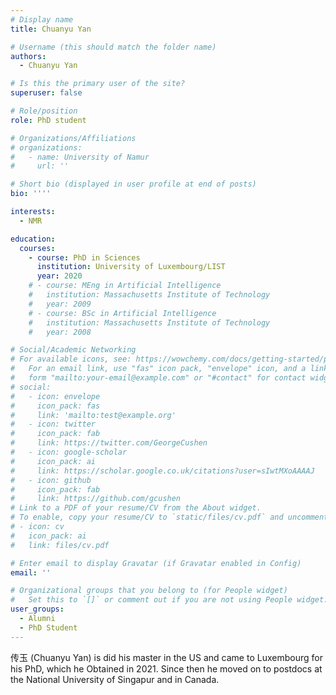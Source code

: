 ```yaml
---
# Display name
title: Chuanyu Yan

# Username (this should match the folder name)
authors:
  - Chuanyu Yan

# Is this the primary user of the site?
superuser: false

# Role/position
role: PhD student

# Organizations/Affiliations
# organizations:
#   - name: University of Namur
#     url: ''

# Short bio (displayed in user profile at end of posts)
bio: ''''

interests:
  - NMR

education:
  courses:
    - course: PhD in Sciences
      institution: University of Luxembourg/LIST
      year: 2020
    # - course: MEng in Artificial Intelligence
    #   institution: Massachusetts Institute of Technology
    #   year: 2009
    # - course: BSc in Artificial Intelligence
    #   institution: Massachusetts Institute of Technology
    #   year: 2008

# Social/Academic Networking
# For available icons, see: https://wowchemy.com/docs/getting-started/page-builder/#icons
#   For an email link, use "fas" icon pack, "envelope" icon, and a link in the
#   form "mailto:your-email@example.com" or "#contact" for contact widget.
# social:
#   - icon: envelope
#     icon_pack: fas
#     link: 'mailto:test@example.org'
#   - icon: twitter
#     icon_pack: fab
#     link: https://twitter.com/GeorgeCushen
#   - icon: google-scholar
#     icon_pack: ai
#     link: https://scholar.google.co.uk/citations?user=sIwtMXoAAAAJ
#   - icon: github
#     icon_pack: fab
#     link: https://github.com/gcushen
# Link to a PDF of your resume/CV from the About widget.
# To enable, copy your resume/CV to `static/files/cv.pdf` and uncomment the lines below.
# - icon: cv
#   icon_pack: ai
#   link: files/cv.pdf

# Enter email to display Gravatar (if Gravatar enabled in Config)
email: ''

# Organizational groups that you belong to (for People widget)
#   Set this to `[]` or comment out if you are not using People widget.
user_groups:
  - Alumni
  - PhD Student
---
```


传玉 (Chuanyu Yan) is did his master in the US and came to Luxembourg for his PhD, which he Obtained in 2021.  Since then he moved on to postdocs at the National University of Singapur and in Canada.
